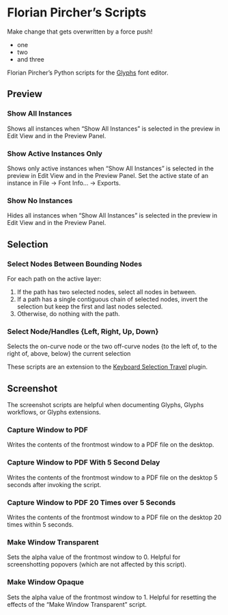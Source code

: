 # Florian Pircher’s Scripts

Make change that gets overwritten by a force push!

- one
- two
- and three

Florian Pircher’s Python scripts for the [Glyphs](https://glyphsapp.com) font editor.

## Preview

### Show All Instances

Shows all instances when “Show All Instances” is selected in the preview in Edit View and in the Preview Panel.

### Show Active Instances Only

Shows only active instances when “Show All Instances” is selected in the preview in Edit View and in the Preview Panel.
Set the active state of an instance in File → Font Info… → Exports.

### Show No Instances

Hides all instances when “Show All Instances” is selected in the preview in Edit View and in the Preview Panel.

## Selection

### Select Nodes Between Bounding Nodes

For each path on the active layer:

1. If the path has two selected nodes, select all nodes in between.
2. If a path has a single contiguous chain of selected nodes, invert the selection but keep the first and last nodes selected.
3. Otherwise, do nothing with the path.

### ​Select Node/Handles {Left, Right, Up, Down}

Selects the on-curve node or the two off-curve nodes {to the left of, to the right of, above, below} the current selection

These scripts are an extension to the [Keyboard Selection Travel](https://github.com/florianpircher/Keyboard-Selection-Travel) plugin.

## Screenshot

The screenshot scripts are helpful when documenting Glyphs, Glyphs workflows, or Glyphs extensions.

### Capture Window to PDF

Writes the contents of the frontmost window to a PDF file on the desktop.

### Capture Window to PDF With 5 Second Delay

Writes the contents of the frontmost window to a PDF file on the desktop 5 seconds after invoking the script.

### Capture Window to PDF 20 Times over 5 Seconds

Writes the contents of the frontmost window to a PDF file on the desktop 20 times within 5 seconds.

### Make Window Transparent

Sets the alpha value of the frontmost window to 0.
Helpful for screenshotting popovers (which are not affected by this script).

### Make Window Opaque

Sets the alpha value of the frontmost window to 1.
Helpful for resetting the effects of the “Make Window Transparent” script.
